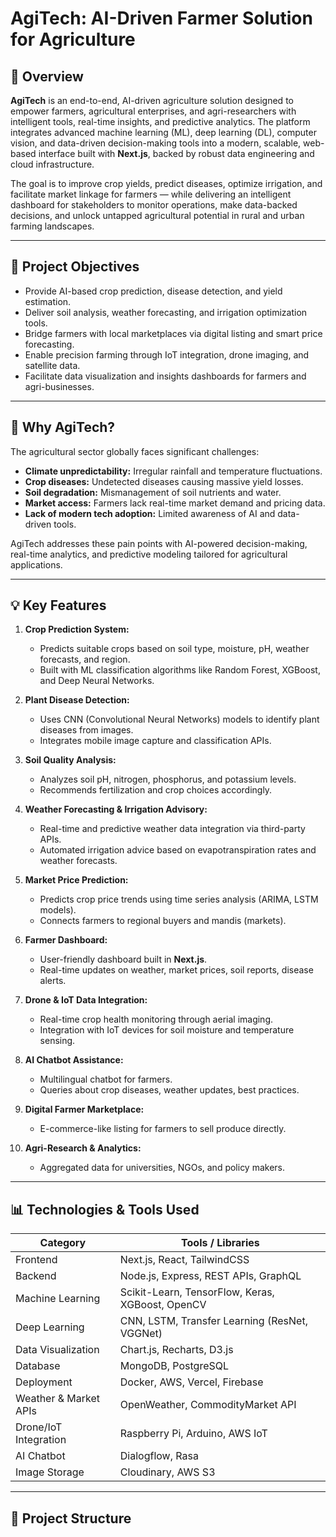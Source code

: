 # AgiTech: AI-Driven Farmer Solution for Agriculture

## 📖 Overview

**AgiTech** is an end-to-end, AI-driven agriculture solution designed to empower farmers, agricultural enterprises, and agri-researchers with intelligent tools, real-time insights, and predictive analytics. The platform integrates advanced machine learning (ML), deep learning (DL), computer vision, and data-driven decision-making tools into a modern, scalable, web-based interface built with **Next.js**, backed by robust data engineering and cloud infrastructure.

The goal is to improve crop yields, predict diseases, optimize irrigation, and facilitate market linkage for farmers — while delivering an intelligent dashboard for stakeholders to monitor operations, make data-backed decisions, and unlock untapped agricultural potential in rural and urban farming landscapes.

---

## 🎯 Project Objectives

- Provide AI-based crop prediction, disease detection, and yield estimation.
- Deliver soil analysis, weather forecasting, and irrigation optimization tools.
- Bridge farmers with local marketplaces via digital listing and smart price forecasting.
- Enable precision farming through IoT integration, drone imaging, and satellite data.
- Facilitate data visualization and insights dashboards for farmers and agri-businesses.

---

## 🌾 Why AgiTech?

The agricultural sector globally faces significant challenges:

- **Climate unpredictability:** Irregular rainfall and temperature fluctuations.
- **Crop diseases:** Undetected diseases causing massive yield losses.
- **Soil degradation:** Mismanagement of soil nutrients and water.
- **Market access:** Farmers lack real-time market demand and pricing data.
- **Lack of modern tech adoption:** Limited awareness of AI and data-driven tools.

AgiTech addresses these pain points with AI-powered decision-making, real-time analytics, and predictive modeling tailored for agricultural applications.

---

## 💡 Key Features

1. **Crop Prediction System:**
    - Predicts suitable crops based on soil type, moisture, pH, weather forecasts, and region.
    - Built with ML classification algorithms like Random Forest, XGBoost, and Deep Neural Networks.

2. **Plant Disease Detection:**
    - Uses CNN (Convolutional Neural Networks) models to identify plant diseases from images.
    - Integrates mobile image capture and classification APIs.

3. **Soil Quality Analysis:**
    - Analyzes soil pH, nitrogen, phosphorus, and potassium levels.
    - Recommends fertilization and crop choices accordingly.

4. **Weather Forecasting & Irrigation Advisory:**
    - Real-time and predictive weather data integration via third-party APIs.
    - Automated irrigation advice based on evapotranspiration rates and weather forecasts.

5. **Market Price Prediction:**
    - Predicts crop price trends using time series analysis (ARIMA, LSTM models).
    - Connects farmers to regional buyers and mandis (markets).

6. **Farmer Dashboard:**
    - User-friendly dashboard built in **Next.js**.
    - Real-time updates on weather, market prices, soil reports, disease alerts.

7. **Drone & IoT Data Integration:**
    - Real-time crop health monitoring through aerial imaging.
    - Integration with IoT devices for soil moisture and temperature sensing.

8. **AI Chatbot Assistance:**
    - Multilingual chatbot for farmers.
    - Queries about crop diseases, weather updates, best practices.

9. **Digital Farmer Marketplace:**
    - E-commerce-like listing for farmers to sell produce directly.

10. **Agri-Research & Analytics:**
    - Aggregated data for universities, NGOs, and policy makers.

---

## 📊 Technologies & Tools Used

| Category              | Tools / Libraries                                |
|----------------------|--------------------------------------------------|
| Frontend              | Next.js, React, TailwindCSS                      |
| Backend               | Node.js, Express, REST APIs, GraphQL             |
| Machine Learning      | Scikit-Learn, TensorFlow, Keras, XGBoost, OpenCV |
| Deep Learning         | CNN, LSTM, Transfer Learning (ResNet, VGGNet)    |
| Data Visualization    | Chart.js, Recharts, D3.js                        |
| Database              | MongoDB, PostgreSQL                              |
| Deployment            | Docker, AWS, Vercel, Firebase                    |
| Weather & Market APIs | OpenWeather, CommodityMarket API                 |
| Drone/IoT Integration | Raspberry Pi, Arduino, AWS IoT                   |
| AI Chatbot            | Dialogflow, Rasa                                 |
| Image Storage         | Cloudinary, AWS S3                               |

---

## 📑 Project Structure

